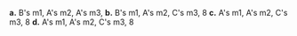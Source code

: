 **a.**
B's m1, A's m2, A's m3, 
**b.**
B's m1, A's m2, C's m3, 8
**c.**
A's m1, A's m2, C's m3, 8
**d.**
A's m1, A's m2, C's m3, 8
